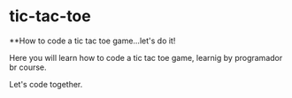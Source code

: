 # tic-tac-toe
**How to code a tic tac toe game...let's do it!

Here you will learn how to code a tic tac toe game, learnig by programador br course.

Let's code together.
